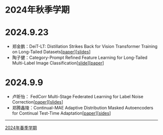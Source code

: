 # 2024年秋季学期
# 2024.9.23
- 郑金鹏：DeiT-LT: Distillation Strikes Back for Vision Transformer Training on Long-Tailed Datasets[[paper](https://openaccess.thecvf.com/content/CVPR2024/papers/Rangwani_DeiT-LT_Distillation_Strikes_Back_for_Vision_Transformer_Training_on_Long-Tailed_CVPR_2024_paper.pdf)][[slides](./assets/slides/2024.9.23组会%20郑金鹏.pdf)]
- 陶子健：Category-Prompt Refined Feature Learning for Long-Tailed Multi-Label Image Classification[[slide](./assets/slides/2024.9.23组会%20陶子健.pdf)][[paper](./assets/papers/Category-Prompt%20Refined%20Feature%20Learning%20for%20Long-Tailed%20Multi-Label%20Image%20Classification-acmmm2024.pdf)]

# 2024.9.9
- 卢昕怡： FedCorr Multi-Stage Federated Learning for Label Noise Correction[[paper](./assets/papers/FedCorr_Multi-Stage_Federated_Learning_for_Label_Noise_Correction.pdf)][[slides](./assets/slides/2024.9.9%20卢昕怡.pdf)]
- 郑腾鑫陵：Continual-MAE Adaptive Distribution Masked Autoencoders for Continual Test-Time Adaptation[[paper](./assets/papers/Continual-MAE_Adaptive_Distribution_Masked_Autoencoders_for_Continual_Test-Time_Adaptation.pdf)][[sides](./assets/slides/2024.9.9%20郑腾鑫陵.pdf)]
---

[2024年春季学期](./2024-spring.md)
